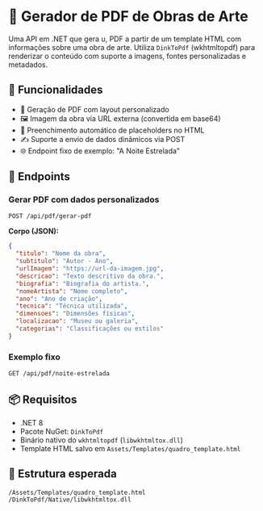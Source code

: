 # 📄 Gerador de PDF de Obras de Arte

Uma API em .NET que gera u, PDF a partir de um template HTML com informações sobre uma obra de arte. Utiliza `DinkToPdf` (wkhtmltopdf) para renderizar o conteúdo com suporte a imagens, fontes personalizadas e metadados.

## 🔧 Funcionalidades

- 📄 Geração de PDF com layout personalizado
- 🖼️ Imagem da obra via URL externa (convertida em base64)
- 🧠 Preenchimento automático de placeholders no HTML
- ✍️ Suporte a envio de dados dinâmicos via POST
- 🌐 Endpoint fixo de exemplo: "A Noite Estrelada"

## 🚀 Endpoints

### Gerar PDF com dados personalizados

```http
POST /api/pdf/gerar-pdf
```

**Corpo (JSON):**

```json
{
  "titulo": "Nome da obra",
  "subtitulo": "Autor · Ano",
  "urlImagem": "https://url-da-imagem.jpg",
  "descricao": "Texto descritivo da obra.",
  "biografia": "Biografia do artista.",
  "nomeArtista": "Nome completo",
  "ano": "Ano de criação",
  "tecnica": "Técnica utilizada",
  "dimensoes": "Dimensões físicas",
  "localizacao": "Museu ou galeria",
  "categorias": "Classificações ou estilos"
}
```

### Exemplo fixo

```http
GET /api/pdf/noite-estrelada
```

## 📦 Requisitos

- .NET 8
- Pacote NuGet: `DinkToPdf`
- Binário nativo do `wkhtmltopdf` (`libwkhtmltox.dll`)
- Template HTML salvo em `Assets/Templates/quadro_template.html`

## 📁 Estrutura esperada

```
/Assets/Templates/quadro_template.html
/DinkToPdf/Native/libwkhtmltox.dll
```
